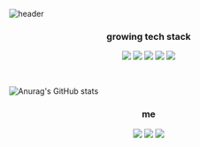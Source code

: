 ![header](https://capsule-render.vercel.app/api?&type=cylinder&color=ffffff&height=200&section=header&text=Jeongsik%20Bae&desc=Beginner%20Developer%20🐤&fontAlign=50&fontSize=90&fontAlignY=40&fontColor=333333&descSize=35&descAlign=52&descAlignY=75&animation=fadeIn)

<h3 align="center"> growing tech stack </h3>
<p align="center">
<img src="https://img.shields.io/badge/VScode-007ACC?style=flat-square&logo=visualstudiocode&logoColor=white"/></a>
<img src="https://img.shields.io/badge/Github-181717?style=flat-square&logo=Github&logoColor=white"/></a>
<img src="https://img.shields.io/badge/Python-3776AB?style=flat-square&logo=Python&logoColor=white"/></a> 
<img src="https://img.shields.io/badge/C++-00599C?style=flat-square&logo=c%2B%2B&logoColor=white"/></a>
<img src="https://img.shields.io/badge/HTML-DF0000?style=flat-square&logo=HTML5&logoColor=white"/></a>
</p>

<br/>

<p align="center">

![Anurag's GitHub stats](https://github-readme-stats.vercel.app/api?username=megar0829&show_icons=true&theme=graywhite)

</p>
<h3 align="center"> me </h3>
<p align="center">
<a href="https://www.instagram.com/upright__s/" target="_blank"><img src="https://img.shields.io/badge/Instagram-E4405F?style=flat&logo=instagram&logoColor=white"/></a>
<a href="버튼을 눌렀을 때 이동할 링크" target="_blank"><img src="https://img.shields.io/badge/github blog-181717?style=flat&logo=Github&logoColor=white"/></a>
<a href="https://jeongsik-developer.tistory.com/" target="_blank"><img src="https://img.shields.io/badge/Tistory-000000?style=flat&logo=Tistory&logoColor=white"/></a> </p>
<br/>